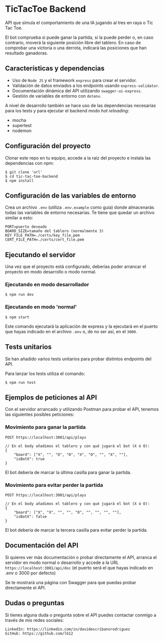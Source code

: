 # TicTacToe Backend

API que simula el comportamiento de una IA jugando al tres en raya o Tic Tac Toe. 

El bot comprueba si puede ganar la partida, si la puede perder o, en caso contrario, moverá la siguiente posición libre del tablero. En caso de comprobar una victoria o una derrota, indicará las posiciones que han resultado ganadoras.

## Características y dependencias

* Uso de `Node JS` y el framework `express` para crear el servidor.
* Validación de datos enviados a los endpoints usando `express-validator`.
* Documentación dinámica del API utilizando `swagger-ui-express`.
* Gestión de variables de entorno con `dotenv`.

A nivel de desarrollo también se hace uso de las dependencias necesarias para los tests y para ejecutar el backend modo *hot reloading*:

* mocha
* supertest
* nodemon

## Configuración del proyecto

Clonar este repo en tu equipo, accede a la raíz del proyecto e instala las dependencias con npm:
```
$ git clone 'url'
$ cd tic-tac-toe-backend
$ npm install
```

## Configuración de las variables de entorno

Crea un archivo `.env` (utiliza `.env.example` como guía) donde almacenarás todas las variables de entorno necesarias. Te tiene que quedar un archivo similar a esto:

```
PORT=puerto deseado
BOARD_SIZE=tamaño del tablero (normalmente 3)
KEY_FILE_PATH=./certs/key_file.pem
CERT_FILE_PATH=./certs/cert_file.pem
```

## Ejecutando el servidor
Una vez que el proyecto está configurado, deberías poder arrancar el proyecto en modo desarrollo o modo normal. 

### Ejecutando en modo desarrollador
```
$ npm run dev
```
### Ejecutando en modo 'normal'
```
$ npm start
```

Este comando ejecutará la aplicación de express y la ejecutará en el puerto que hayas indicado en el archivo `.env` o, de no ser así, en el `3000`.

## Tests unitarios
Se han añadido varios tests unitarios para probar distintos endpoints del API.

Para lanzar los tests utiliza el comando:

```
$ npm run test
```

## Ejemplos de peticiones al API
Con el servidor arrancado y utilizando Postman para probar el API, tenemos las siguientes posibles peticiones:

### Movimiento para ganar la partida
```
POST https://localhost:3001/api/plays

// En el body añadimos el tablero y con qué jugará el bot (X ó O):
{
    "board": ["X", "", "O", "O", "X", "O", "", "X", ""],
    "isBotX": true
}
```
El bot debería de marcar la última casilla para ganar la partida.

### Movimiento para evitar perder la partida
```
POST https://localhost:3001/api/plays

// En el body añadimos el tablero y con qué jugará el bot (X ó O):
{
    "board": ["X", "X", "", "", "O", "", "", "", ""],
    "isBotX": false
}
```
El bot debería de marcar la tercera casilla para evitar perder la partida.

## Documentación del API
Si quieres ver más documentación o probar directamente el API, arranca el servidor en modo normal o desarrollo y accede a la URL `https://localhost:3001/api/doc` (el puerto será el que hayas indicado en .env o 3000 por defecto)


Se te mostrará una página con Swagger para que puedas probar directamente el API.

## Dudas o preguntas
Si tienes alguna duda o pregunta sobre el API puedes contactar conmigo a través de mis redes sociales:
```
LinkedIn: https://linkedin.com/in/davidescribanorodriguez
GitHub: https://github.com/lb12
```